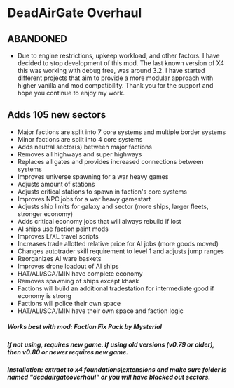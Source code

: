 # DeadAirGate Overhaul
## ABANDONED
- Due to engine restrictions, upkeep workload, and other factors. I have decided to stop development of this mod. The last known version of X4 this was working with debug free, was around 3.2. I have started different projects that aim to provide a more modular approach with higher vanilla and mod compatibility. Thank you for the support and hope you continue to enjoy my work.

## Adds 105 new sectors
- Major factions are split into 7 core systems and multiple border systems
- Minor factions are split into 4 core systems
- Adds neutral sector(s) between major factions
- Removes all highways and super highways
- Replaces all gates and provides increased connections between systems
- Improves universe spawning for a war heavy games
- Adjusts amount of stations
- Adjusts critical stations to spawn in faction's core systems
- Improves NPC jobs for a war heavy gamestart
- Adjusts ship limits for galaxy and sector (more ships, larger fleets, stronger economy)
- Adds critical economy jobs that will always rebuild if lost
- AI ships use faction paint mods
- Improves L/XL travel scripts
- Increases trade allotted relative price for AI jobs (more goods moved)
- Changes autotrader skill requirement to level 1 and adjusts jump ranges
- Reorganizes AI ware baskets
- Improves drone loadout of AI ships
- HAT/ALI/SCA/MIN have complete economy
- Removes spawning of ships except khaak
- Factions will build an additional tradestation for intermediate good if economy is strong
- Factions will police their own space
- HAT/ALI/SCA/MIN have their own space and faction logic

##### Works best with mod: Faction Fix Pack by Mysterial

##### If not using, requires new game. If using old versions (v0.79 or older), then v0.80 or newer requires new game.

##### Installation: extract to x4 foundations\extensions and make sure folder is named "deadairgateoverhaul" or you will have blacked out sectors.
